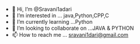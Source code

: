- 👋 Hi, I’m @Sravani1adari
- 👀 I’m interested in ... java,Python,CPP,C
- 🌱 I’m currently learning ...Python
- 💞️ I’m looking to collaborate on ...JAVA & PYTHON
- 📫 How to reach me ... sravani1dari@gmail.com

<!---
Sravani1adari/Sravani1adari is a ✨ special ✨ repository because its `README.md` (this file) appears on your GitHub profile.
You can click the Preview link to take a look at your changes.
--->
